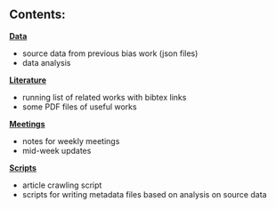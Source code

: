 ## Contents:

**[Data](Data/)**
- source data from previous bias work (json files)
- data analysis

**[Literature](Literature/)**
- running list of related works with bibtex links
- some PDF files of useful works

**[Meetings](Meetings/)**
- notes for weekly meetings
- mid-week updates

**[Scripts](Scripts/)**
- article crawling script
- scripts for writing metadata files based on analysis on source data
